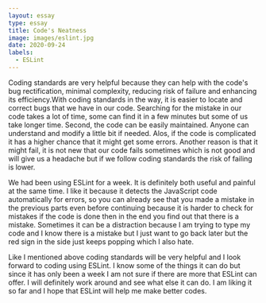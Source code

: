 ```yaml
---
layout: essay
type: essay
title: Code's Neatness
image: images/eslint.jpg
date: 2020-09-24
labels:
  - ESLint
---
```

Coding standards are very helpful because they can help with the code's  bug rectification, minimal complexity, reducing risk of failure and enhancing its efficiency.With coding standards in the way, it is easier to locate and correct bugs that we have in our code. Searching for the mistake in our code takes a lot of time, some can find it in a few minutes but some of us take longer time. Second, the code can be easily maintained. Anyone can understand and modify a little bit if needed.  Alos, if the code is complicated it has a higher chance that it might get some errors. Another reason is that it might fail, it is not new that our code fails sometimes which is not good and will give us a headache but if we follow coding standards the risk of failing is lower. 

We had been using ESLint for a week. It is definitely both useful and painful at the same time. I like it because it detects the JavaScript code automatically for errors, so you can already see that you made a mistake in the previous parts even before continuing because it is harder to check for mistakes if the code is done then in the end  you find out that there is a mistake. Sometimes it can be a distraction because I am trying to type my code and I know there is a  mistake but I just want to go back later but the red sign in the side just keeps popping which I also hate. 

Like I mentioned above coding standards will be very helpful and  I look forward to coding using ESLint. I know some of the things it can do but since it has only been a week I am not sure if there are more that ESLint can offer. I will definitely work around and see what else it can do. I am liking it so far and I hope that ESLint will help me make better codes. 

